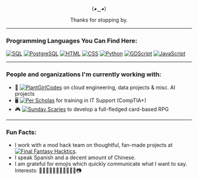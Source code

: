 <p align="center">
(◕‿◕)
</p>

<p align="center">
Thanks for stopping by.
</p>

---
### Programming Languages You Can Find Here:

[![SQL](https://img.shields.io/badge/-SQL-003B57?style=flat-square&logo=sqlite&logoColor=white)](https://www.sqlite.org/)
[![PostgreSQL](https://img.shields.io/badge/-PostgreSQL-336791?style=flat-square&logo=postgresql&logoColor=white)](https://www.postgresql.org/)
[![HTML](https://img.shields.io/badge/-HTML-red?style=flat-square&logo=html5&logoColor=white)](https://developer.mozilla.org/en-US/docs/Web/HTML)
[![CSS](https://img.shields.io/badge/-CSS-c93452?style=flat-square&logo=css3&logoColor=black)](https://developer.mozilla.org/en-US/docs/Web/CSS)
[![Python](https://img.shields.io/badge/-Python-37ab5d?style=flat-square&logo=python&logoColor=white)](https://www.python.org/)
[![GDScript](https://img.shields.io/badge/-GDScript-3581B8?style=flat-square&logo=godotengine&logoColor=white)](https://godotengine.org/)
[![JavaScript](https://img.shields.io/badge/-JavaScript-F7DF1E?style=flat-square&logo=javascript&logoColor=black)](https://developer.mozilla.org/en-US/docs/Web/JavaScript)




---

### People and organizations I'm currently working with:
- 🌱 [![PlantGirlCodes](https://img.shields.io/badge/PlantGirlCodes-%20-lightgreen?style=flat-square&logo=github)](https://github.com/plantgirlcodes) on cloud engineering, data projects & misc. AI projects
- 🖥️ [![Per Scholas](https://img.shields.io/badge/Per_Scholas-%20-blue?style=flat-square&logo=education)](https://perscholas.org/) for training in IT Support (CompTIA+)
- 🎮 [![Sunday Scaries](https://img.shields.io/badge/Sunday_Scaries-%20-orange?style=flat-square&logo=github)](https://github.com/Sunday-Scaries/witch-hat) to develop a full-fledged card-based RPG

---

### Fun Facts:

- I work with a mod hack team on thoughtful, fan-made projects at [![Final Fantasy Hacktics](https://img.shields.io/badge/Final_Fantasy_Hacktics-%20-yellow?style=flat-square&logo=gamepad)](https://ffhacktics.com/).
- I speak Spanish and a decent amount of Chinese.
- I am grateful for emojis which quickly communicate what I want to say. Interests: 🤠🏋🏻‍♂️🌈🎾🐊🥷🏻🛫🌵📷
